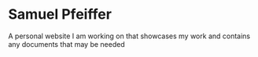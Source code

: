 # Samuel Pfeiffer
A personal website I am working on that showcases my work and contains any documents that may be needed
